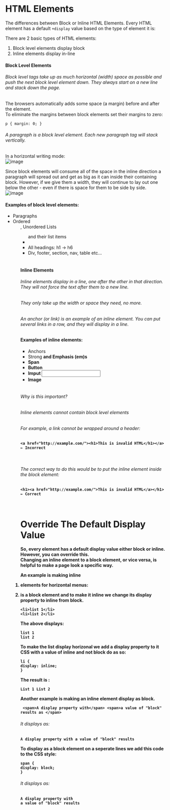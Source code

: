 # HTML Elements
The differences between Block or Inline HTML Elements.
Every HTML element has a default ```+display``` value based on the type of element it is:<br>

There are 2 basic types of HTML elements:
<ol>
  <li>Block level elements display block</li>
  <li>Inline elements display in-line</li>
</ol>


#### Block Level Elements<br>
###### Block level tags take up as much horizontal (width) space as possible and push the next block level element down. They always start on a new line and stack down the page.<br>
The browsers automatically adds some space (a margin) before and after the element.<br>
To eliminate the margins between block elements set their margins to zero:<br>
 
`p { margin: 0; }`<br>

###### A paragraph is a block level element. Each new paragraph tag will stack vertically. <br>
In a horizontal writing mode: <br>
![image](https://github.com/nafizjiwa/HTML-Elements/assets/56348190/c7d9de13-c2bd-4e36-b546-ee9fe4d8414e)<br>

Since block elements will consume all of the space in the inline direction a paragraph will spread out and get as big as it can inside their containing block.
However, if we give them a width, they will continue to lay out one below the other - even if there is space for them to be side by side. <br>
![image](https://github.com/nafizjiwa/HTML-Elements/assets/56348190/727ac119-b160-4059-bc54-9ef3e2c3dcde)<br>


#### Examples of block level elements:<br>
<ul>
  <li>Paragraphs</li>
  <li>Ordered <ol>, Unordered Lists <ul> and their list items <li> </li>
  <li>All headings: h1 -> h6 </li>
  <li>Div, footer, section, nav, table etc...</li>
</ul><br>


#### Inline Elements<br>
###### Inline elements display in a line, one after the other in that direction. They <em>will not force the text</em> after them to a new line.<br>
###### They only take up the width or space they need, no more.<br>

###### An anchor (or link) is an example of an inline element. You can put several links in a row, and they will display in a line.<br>

#### Examples of inline elements:<br>
<ul>
  <li>Anchors <a></li>
  <li>Strong <strong> and Emphasis (em)s</li>
  <li>Span <span></li>
  <li>Button</li>
  <li>Imput <input></li>
  <li>Image <img></li>
</ul><br>

###### Why is this important?<br>
###### Inline elements cannot contain block level elements<br>
###### For example, a link cannot be wrapped around a header:<br>
    <a href="http://example.com/"><h1>This is invalid HTML</h1></a>	← Incorrect 
<br>

###### The correct way to do this would be to put the inline element inside the block element:<br>
    <h1><a href="http://example.com/">This is invalid HTML</a></h1>	← Correct 
<br>

# Override The Default Display Value
So, every element has a default display value either block or inline. However, you can override this.<br>
Changing an inline element to a block element, or vice versa, is helpful to make a page look a specific way.<br>

An example is making inline <li> elements for horizontal menus:<br>
<li> is a block element and to make it inline we change its display property to inline from block.<br>
  
    <li>list 1</li>
    <li>list 2</li>

The above displays:<br>

`list 1`<br>
`list 2`<br>

To make the list display horizonal we add a display property to it CSS with a value of inline and not block do as so:<br>

`li {`<br>
  `display: inline;`<br>
    `}`<br>

The result is :<br>

`List 1 List 2`<br>

Another example is making an inline element <span> display as block. <br>

     <span>A display property with</span> <span>a value of "block" results as </span>

###### It displays as:<br>
`A display property with a value of "block" results`

To display as a block element on a seperate lines we add this code to the CSS style:<br>

`span {`<br>
  `display: block;`<br>
      `}`<br>

###### It displays as:<br>
`A display property with`<br>
`a value of "block" results`


